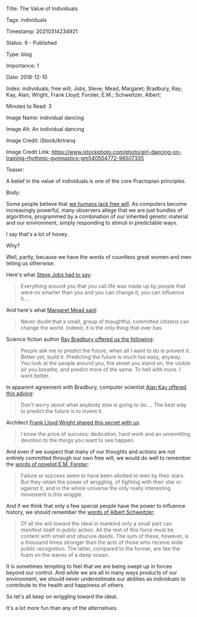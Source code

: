 Title:  The Value of Individuals

Tags:   individuals

Timestamp: 20210314234921

Status: 9 - Published

Type:   blog

Importance: 1

Date:   2018-12-10

Index:  individuals; free will; Jobs, Steve; Mead, Margaret; Bradbury, Ray; Kay, Alan; Wright, Frank Lloyd; Forster, E.M.; Schweitzer, Albert; 

Minutes to Read: 3

Image Name: individual dancing

Image Alt: An individual dancing

Image Credit: iStock/Artranq

Image Credit Link: https://www.istockphoto.com/photo/girl-dancing-on-training-rhythmic-gymnastics-gm540504772-96507335

Teaser: 

A belief in the value of individuals is one of the core Practopian principles.


Body: 

Some people believe that [we humans lack free will][free-will]. As computers become increasingly powerful, many observers allege that we are just bundles of algorithms, programmed by a combination of our inherited genetic material and our environment, simply responding to stimuli in predictable ways. 

I say that's a lot of hooey. 

Why? 

Well, partly, because we have the words of countless great women and men telling us otherwise. 

Here's what [Steve Jobs had to say][jobs]:   
 
> Everything around you that you call life was made up by people that were no smarter than you and you can change it, you can influence it....

And here's what [Margaret Mead said][mead]:

> Never doubt that a small, group of thoughtful, committed citizens can change the world. Indeed, it is the only thing that ever has.

Science fiction author [Ray Bradbury offered us the following][bradbury]:

> People ask me to predict the future, when all I want to do is prevent it. Better yet, build it. Predicting the future is much too easy, anyway. You look at the people around you, the street you stand on, the visible air you breathe, and predict more of the same. To hell with more. I want better.

In apparent agreement with Bradbury, computer scientist [Alan Kay offered this advice][kay]:

> Don't worry about what anybody else is going to do.... The best way to predict the future is to invent it. 

Architect [Frank Lloyd Wright shared this secret with us][wright]:

> I know the price of success: dedication, hard work and an unremitting devotion to the things you want to see happen.

And even if we suspect that many of our thoughts and actions are not entirely committed through our own free will, we would do well to remember the [words of novelist E.M. Forster][forster]:   
 
> Failure or success seem to have been allotted to men by their stars. But they retain the power of wriggling, of fighting with their star or against it, and in the whole universe the only really interesting movement is this wriggle.

And if we think that only a few special people have the power to influence history, we should remember the [words of Albert Schweitzer][schweitzer]:    
 
> Of all the will toward the ideal in mankind only a small part can manifest itself in public action. All the rest of this force must be content with small and obscure deeds. The sum of these, however, is a thousand times stronger than the acts of those who receive wide public recognition. The latter, compared to the former, are like the foam on the waves of a deep ocean.

It is sometimes tempting to feel that we are being swept up in forces beyond our control. And while we are all in many ways products of our environment, we should never underestimate our abilities as individuals to contribute to the health and happiness of others. 

So let's all keep on wriggling toward the ideal. 

It's a lot more fun than any of the alternatives. 

[bradbury]: ../../quotes/people-ask-me-to-predict-the-future.html

[forster]: ../../quotes/wriggling.html

[free-will]: https://www.theguardian.com/books/2018/sep/14/yuval-noah-harari-the-new-threat-to-liberal-democracy

[individuals]: ../../tags/individuals.html

[jobs]: ../../quotes/life-can-be-much-broader.html

[kay]: ../../quotes/the-best-way-to-predict-the-future-is-to-invent-it.html

[mead]: ../../quotes/changing-the-world.html

[principles]: ../../core/principles.html

[schweitzer]: ../../quotes/small-and-obscure-deeds.html

[wright]: ../../quotes/price-of-success.html
